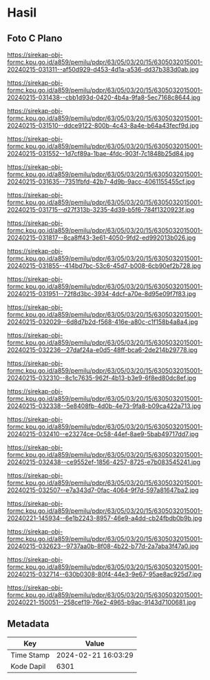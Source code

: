 # Hasil

## Foto C Plano

https://sirekap-obj-formc.kpu.go.id/a859/pemilu/pdpr/63/05/03/20/15/6305032015001-20240215-031311--af50d929-d453-4d1a-a536-dd37b383d0ab.jpg

https://sirekap-obj-formc.kpu.go.id/a859/pemilu/pdpr/63/05/03/20/15/6305032015001-20240215-031438--cbb1d93d-0420-4b4a-9fa8-5ec7168c8644.jpg

https://sirekap-obj-formc.kpu.go.id/a859/pemilu/pdpr/63/05/03/20/15/6305032015001-20240215-031510--ddce9122-800b-4c43-8a4e-b64a43fecf9d.jpg

https://sirekap-obj-formc.kpu.go.id/a859/pemilu/pdpr/63/05/03/20/15/6305032015001-20240215-031552--1d7cf89a-1bae-4fdc-903f-7c1848b25d84.jpg

https://sirekap-obj-formc.kpu.go.id/a859/pemilu/pdpr/63/05/03/20/15/6305032015001-20240215-031635--7351fbfd-42b7-4d9b-9acc-4061155455cf.jpg

https://sirekap-obj-formc.kpu.go.id/a859/pemilu/pdpr/63/05/03/20/15/6305032015001-20240215-031715--d27f313b-3235-4d39-b5f6-784f1320923f.jpg

https://sirekap-obj-formc.kpu.go.id/a859/pemilu/pdpr/63/05/03/20/15/6305032015001-20240215-031817--8ca8ff43-3e61-4050-9fd2-ed992013b026.jpg

https://sirekap-obj-formc.kpu.go.id/a859/pemilu/pdpr/63/05/03/20/15/6305032015001-20240215-031855--414bd7bc-53c6-45d7-b008-6cb90ef2b728.jpg

https://sirekap-obj-formc.kpu.go.id/a859/pemilu/pdpr/63/05/03/20/15/6305032015001-20240215-031951--72f8d3bc-3934-4dcf-a70e-8d95e09f7f83.jpg

https://sirekap-obj-formc.kpu.go.id/a859/pemilu/pdpr/63/05/03/20/15/6305032015001-20240215-032029--6d8d7b2d-f568-416e-a80c-c1f158b4a8a4.jpg

https://sirekap-obj-formc.kpu.go.id/a859/pemilu/pdpr/63/05/03/20/15/6305032015001-20240215-032236--27daf24a-e0d5-48ff-bca6-2de214b29778.jpg

https://sirekap-obj-formc.kpu.go.id/a859/pemilu/pdpr/63/05/03/20/15/6305032015001-20240215-032310--8c1c7635-962f-4b13-b3e9-6f8ed80dc8ef.jpg

https://sirekap-obj-formc.kpu.go.id/a859/pemilu/pdpr/63/05/03/20/15/6305032015001-20240215-032338--5e8408fb-4d0b-4e73-9fa8-b09ca422a713.jpg

https://sirekap-obj-formc.kpu.go.id/a859/pemilu/pdpr/63/05/03/20/15/6305032015001-20240215-032410--e23274ce-0c58-44ef-8ae9-5bab49717dd7.jpg

https://sirekap-obj-formc.kpu.go.id/a859/pemilu/pdpr/63/05/03/20/15/6305032015001-20240215-032438--ce9552ef-1856-4257-8725-e7b083545241.jpg

https://sirekap-obj-formc.kpu.go.id/a859/pemilu/pdpr/63/05/03/20/15/6305032015001-20240215-032507--e7a343d7-0fac-4064-9f7d-597a81647ba2.jpg

https://sirekap-obj-formc.kpu.go.id/a859/pemilu/pdpr/63/05/03/20/15/6305032015001-20240221-145934--6e1b2243-8957-46e9-a4dd-cb24fbdb0b9b.jpg

https://sirekap-obj-formc.kpu.go.id/a859/pemilu/pdpr/63/05/03/20/15/6305032015001-20240215-032623--9737aa0b-8f08-4b22-b77d-2a7aba3f47a0.jpg

https://sirekap-obj-formc.kpu.go.id/a859/pemilu/pdpr/63/05/03/20/15/6305032015001-20240215-032714--630b0308-80f4-44e3-9e67-95ae8ac925d7.jpg

https://sirekap-obj-formc.kpu.go.id/a859/pemilu/pdpr/63/05/03/20/15/6305032015001-20240221-150051--258cef19-76e2-4965-b9ac-9143d7100681.jpg


## Metadata

| Key        | Value               |
| ---------- | ------------------- |
| Time Stamp | 2024-02-21 16:03:29 |
| Kode Dapil | 6301                |



